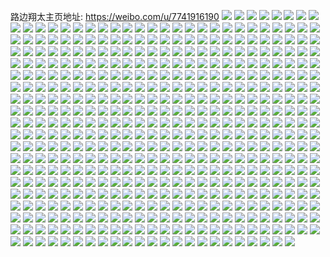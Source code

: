 路边翔太主页地址: https://weibo.com/u/7741916190 
![](https://wx4.sinaimg.cn/mw2000/008rWi3Yly1h9i73g37jrj30u01uo184.jpg) 
![](https://wx4.sinaimg.cn/mw2000/008rWi3Yly1h9h91h24yij31401e0138.jpg) 
![](https://wx4.sinaimg.cn/mw2000/008rWi3Yly1h9h91hb96gj31401e0k2p.jpg) 
![](https://wx4.sinaimg.cn/mw2000/008rWi3Yly1h9h91hm0zrj31401e0tf6.jpg) 
![](https://wx4.sinaimg.cn/mw2000/008rWi3Yly1h9h91hvzx2j31401e0tek.jpg) 
![](https://wx4.sinaimg.cn/mw2000/008rWi3Yly1h9h74kk96fj30u00p7n3f.jpg) 
![](https://wx4.sinaimg.cn/mw2000/008rWi3Yly1h9h74laz20j32dc2dc1ky.jpg) 
![](https://wx4.sinaimg.cn/mw2000/008rWi3Yly1h9fcq60f45j30ku0rsdi6.jpg) 
![](https://wx4.sinaimg.cn/mw2000/008rWi3Yly1h9f7q15zcvj32dc2dc4qq.jpg) 
![](https://wx4.sinaimg.cn/mw2000/008rWi3Yly1h9f63hmafvj32dc2dc1kz.jpg) 
![](https://wx4.sinaimg.cn/mw2000/008rWi3Yly1h9f3eqe2uoj30o70w9h1u.jpg) 
![](https://wx4.sinaimg.cn/mw2000/008rWi3Yly1h9f3eqqsnzj308o08o0ud.jpg) 
![](https://wx4.sinaimg.cn/mw2000/008rWi3Yly1h9f2fs1lepj31nr0xob29.jpg) 
![](https://wx4.sinaimg.cn/mw2000/008rWi3Yly1h9f2fohbikj31o00xq7wh.jpg) 
![](https://wx4.sinaimg.cn/mw2000/008rWi3Yly1h9f2fpxc6kj31o00xqhb8.jpg) 
![](https://wx4.sinaimg.cn/mw2000/008rWi3Yly1h9f2fsuxtfj31o00xqb29.jpg) 
![](https://wx4.sinaimg.cn/mw2000/008rWi3Yly1h9f2fpa1w6j31o00xqe81.jpg) 
![](https://wx4.sinaimg.cn/mw2000/008rWi3Yly1h9f2fqlse2j31o00xq1kx.jpg) 
![](https://wx4.sinaimg.cn/mw2000/008rWi3Yly1h9f11vsqtmj30qy0xqwuh.jpg) 
![](https://wx4.sinaimg.cn/mw2000/008rWi3Yly1h9eys9kn2ej30u00ldtdx.jpg) 
![](https://wx4.sinaimg.cn/mw2000/008rWi3Yly1h9ep8jar79j31401e2ak6.jpg) 
![](https://wx4.sinaimg.cn/mw2000/008rWi3Yly1h9eox0uq2dj30zk0zbjut.jpg) 
![](https://wx4.sinaimg.cn/mw2000/008rWi3Yly1h9e8qd6qeoj30o01hck2w.jpg) 
![](https://wx4.sinaimg.cn/mw2000/008rWi3Yly1h9e6cvz1v4j30u00u6q7y.jpg) 
![](https://wx4.sinaimg.cn/mw2000/008rWi3Yly1h9dsa44ej5j32dc2dcb2a.jpg) 
![](https://wx4.sinaimg.cn/mw2000/008rWi3Yly1h9dsaaw1rmj32dc2dc1ky.jpg) 
![](https://wx4.sinaimg.cn/mw2000/008rWi3Yly1h9dsa7n6yuj32dc2dc4qq.jpg) 
![](https://wx4.sinaimg.cn/mw2000/008rWi3Yly1h9dsa35hfvj30sc0scjso.jpg) 
![](https://wx4.sinaimg.cn/mw2000/008rWi3Yly1h9dsa5og4wj30sc0scdhz.jpg) 
![](https://wx4.sinaimg.cn/mw2000/008rWi3Yly1h9dsa6a3z9j32dc2dckjl.jpg) 
![](https://wx4.sinaimg.cn/mw2000/008rWi3Yly1h9dsa5baxqj32dc2dcb2b.jpg) 
![](https://wx4.sinaimg.cn/mw2000/008rWi3Yly1h9dsa8i2hej32dc2dcu0x.jpg) 
![](https://wx4.sinaimg.cn/mw2000/008rWi3Yly1h9dsa9yap6j32dc2dcx6r.jpg) 
![](https://wx4.sinaimg.cn/mw2000/008rWi3Yly1h9djl0azodj30u00zywhb.jpg) 
![](https://wx4.sinaimg.cn/mw2000/008rWi3Yly1h9cukxi7umj30l6119tbj.jpg) 
![](https://wx4.sinaimg.cn/mw2000/008rWi3Yly1h9blzq830oj30u00jf3zi.jpg) 
![](https://wx4.sinaimg.cn/mw2000/008rWi3Yly1h9a883nxyij30u01uo0xs.jpg) 
![](https://wx4.sinaimg.cn/mw2000/008rWi3Yly1h9a88417xuj30u01uotek.jpg) 
![](https://wx4.sinaimg.cn/mw2000/008rWi3Yly1h969jn089hj30sg0sggov.jpg) 
![](https://wx4.sinaimg.cn/mw2000/008rWi3Yly1h969jnfcbgj30o01hc4ax.jpg) 
![](https://wx4.sinaimg.cn/mw2000/008rWi3Yly1h969jnq7qfj30u01uo428.jpg) 
![](https://wx4.sinaimg.cn/mw2000/008rWi3Yly1h969jnzq4hj30u01uowmd.jpg) 
![](https://wx4.sinaimg.cn/mw2000/008rWi3Yly1h969hmlpzvj30sg0sggr5.jpg) 
![](https://wx4.sinaimg.cn/mw2000/008rWi3Yly1h969hmv0g0j30sc0scgp7.jpg) 
![](https://wx4.sinaimg.cn/mw2000/008rWi3Yly1h969hnz2tcj31w01w04qp.jpg) 
![](https://wx4.sinaimg.cn/mw2000/008rWi3Yly1h969hpg6fdj31w01w01kx.jpg) 
![](https://wx4.sinaimg.cn/mw2000/008rWi3Yly1h969hr80nyj30sc0scabw.jpg) 
![](https://wx4.sinaimg.cn/mw2000/008rWi3Yly1h969hqxqf9j32dc2dcu0x.jpg) 
![](https://wx4.sinaimg.cn/mw2000/008rWi3Yly1h969hptvuuj30nz0nz7a4.jpg) 
![](https://wx4.sinaimg.cn/mw2000/008rWi3Yly1h969hriv0cj30u00gjwfq.jpg) 
![](https://wx4.sinaimg.cn/mw2000/008rWi3Yly1h969hs7hhkj31w01w0kgf.jpg) 
![](https://wx4.sinaimg.cn/mw2000/008rWi3Yly1h91ewxqmidj335s35sx6r.jpg) 
![](https://wx4.sinaimg.cn/mw2000/008rWi3Yly1h8y0devqq6j30sg0sg0vl.jpg) 
![](https://wx4.sinaimg.cn/mw2000/008rWi3Yly1h8xtyp91n6j30k30sgwg7.jpg) 
![](https://wx4.sinaimg.cn/mw2000/008rWi3Yly1h8xtyppsn8j30u0161n0r.jpg) 
![](https://wx4.sinaimg.cn/mw2000/008rWi3Yly1h8wkt8y1d6j30sg0sgqa1.jpg) 
![](https://wx4.sinaimg.cn/mw2000/008rWi3Yly1h8wkt9xm8tj32dc2dc4qq.jpg) 
![](https://wx4.sinaimg.cn/mw2000/008rWi3Yly1h8wktaoo73j32dc2dcu0x.jpg) 
![](https://wx4.sinaimg.cn/mw2000/008rWi3Yly1h8wktay8p4j30sc0scac9.jpg) 
![](https://wx4.sinaimg.cn/mw2000/008rWi3Yly1h8wk6ctgsij30pq0jl41c.jpg) 
![](https://wx4.sinaimg.cn/mw2000/008rWi3Yly1h8s6w8jc9xj30u00eg75p.jpg) 
![](https://wx4.sinaimg.cn/mw2000/008rWi3Yly1h8s6lb7tkfj30u01uon7j.jpg) 
![](https://wx4.sinaimg.cn/mw2000/008rWi3Yly1h8rwrnmxvij32dc2dc1ky.jpg) 
![](https://wx4.sinaimg.cn/mw2000/008rWi3Yly1h8rwros2qbj32db2dbnpd.jpg) 
![](https://wx4.sinaimg.cn/mw2000/008rWi3Yly1h8rwrpr15qj32dc2dcu0x.jpg) 
![](https://wx4.sinaimg.cn/mw2000/008rWi3Yly1h8rwrq4v09j30o01hcdpq.jpg) 
![](https://wx4.sinaimg.cn/mw2000/008rWi3Yly1h8rsnt0y75j30u05yb4fe.jpg) 
![](https://wx4.sinaimg.cn/mw2000/008rWi3Yly1h8rrfddhdnj30u00j6go5.jpg) 
![](https://wx4.sinaimg.cn/mw2000/008rWi3Yly1h8qtxoddm6j32dc2dcu0x.jpg) 
![](https://wx4.sinaimg.cn/mw2000/008rWi3Yly1h8qtxmqiaaj30u01uotjo.jpg) 
![](https://wx4.sinaimg.cn/mw2000/008rWi3Yly1h8qtxm8w2kj32dc2dcqv6.jpg) 
![](https://wx4.sinaimg.cn/mw2000/008rWi3Yly1h8qtxl16e7j30zk0zkjts.jpg) 
![](https://wx4.sinaimg.cn/mw2000/008rWi3Yly1h8qtxkui7tj30vv0vvgrx.jpg) 
![](https://wx4.sinaimg.cn/mw2000/008rWi3Yly1h8qtxlac5yj30zk0zkjtz.jpg) 
![](https://wx4.sinaimg.cn/mw2000/008rWi3Yly1h8qtxn9up4j30o01hc7ii.jpg) 
![](https://wx4.sinaimg.cn/mw2000/008rWi3Yly1h8qtxklvn9j30u01uotfq.jpg) 
![](https://wx4.sinaimg.cn/mw2000/008rWi3Yly1h8qtxpogcej32dc2dce82.jpg) 
![](https://wx4.sinaimg.cn/mw2000/008rWi3Yly1h8q5c7j96ij32dc2dcqv5.jpg) 
![](https://wx4.sinaimg.cn/mw2000/008rWi3Yly1h8pnh40ua1j30u00u0abh.jpg) 
![](https://wx4.sinaimg.cn/mw2000/008rWi3Yly1h8pnh4g58lj30u00u0gmy.jpg) 
![](https://wx4.sinaimg.cn/mw2000/008rWi3Yly1h8pnh4mclcj30u00u041r.jpg) 
![](https://wx4.sinaimg.cn/mw2000/008rWi3Yly1h8pnh489sfj30u00u00vq.jpg) 
![](https://wx4.sinaimg.cn/mw2000/008rWi3Yly1h8pg2udl9qj30u01uo79y.jpg) 
![](https://wx4.sinaimg.cn/mw2000/008rWi3Yly1h8pdrxbqvvj30pf0lfgmw.jpg) 
![](https://wx4.sinaimg.cn/mw2000/008rWi3Yly1h8or5jeg9ej30u01uo11x.jpg) 
![](https://wx4.sinaimg.cn/mw2000/008rWi3Yly1h8or5jsxbvj30u01uo76i.jpg) 
![](https://wx4.sinaimg.cn/mw2000/008rWi3Yly1h8or5k2eipj30u01uowle.jpg) 
![](https://wx4.sinaimg.cn/mw2000/008rWi3Yly1h8oecqqqj2j30u00s6n0z.jpg) 
![](https://wx4.sinaimg.cn/mw2000/008rWi3Yly1h8nog40ymrj30u00jrjvw.jpg) 
![](https://wx4.sinaimg.cn/mw2000/008rWi3Yly1h8nigrx60vj30u01uo46q.jpg) 
![](https://wx4.sinaimg.cn/mw2000/008rWi3Yly1h8niervhvtj30u01uotgq.jpg) 
![](https://wx4.sinaimg.cn/mw2000/008rWi3Yly1h8ncbzdzumj32dc2dcu0x.jpg) 
![](https://wx4.sinaimg.cn/mw2000/008rWi3Yly1h8ncc0106aj32dc2dchdt.jpg) 
![](https://wx4.sinaimg.cn/mw2000/008rWi3Yly1h8ncc0obzhj32dc2dckjl.jpg) 
![](https://wx4.sinaimg.cn/mw2000/008rWi3Yly1h8ncc1296mj30zk1be4f0.jpg) 
![](https://wx4.sinaimg.cn/mw2000/008rWi3Yly1h8ncc1fdl8j30o01hc140.jpg) 
![](https://wx4.sinaimg.cn/mw2000/008rWi3Yly1h8ncc2dqzbj32dc2dcu0x.jpg) 
![](https://wx4.sinaimg.cn/mw2000/008rWi3Yly1h8mv2ngtxbj30m80xc100.jpg) 
![](https://wx4.sinaimg.cn/mw2000/008rWi3Yly1h8hxuojt3fj30sc0scgnl.jpg) 
![](https://wx4.sinaimg.cn/mw2000/008rWi3Yly1h8hxuouzwcj30sc0scdit.jpg) 
![](https://wx4.sinaimg.cn/mw2000/008rWi3Yly1h8hxup7andj30sc0scwgu.jpg) 
![](https://wx4.sinaimg.cn/mw2000/008rWi3Yly1h8hxupje02j30o01hc79k.jpg) 
![](https://wx4.sinaimg.cn/mw2000/008rWi3Yly1h8hxupw3ebj30u01uo77q.jpg) 
![](https://wx4.sinaimg.cn/mw2000/008rWi3Yly1h8hxuq803xj30u00u0tdh.jpg) 
![](https://wx4.sinaimg.cn/mw2000/008rWi3Yly1h8hxuqjs4gj30u00u0ad3.jpg) 
![](https://wx4.sinaimg.cn/mw2000/008rWi3Yly1h8hxur2c2xj30u01uoti5.jpg) 
![](https://wx4.sinaimg.cn/mw2000/008rWi3Yly1h8hxure84hj30u01uojv7.jpg) 
![](https://wx4.sinaimg.cn/mw2000/008rWi3Yly1h8gnudb6ksj335s35sdqu.jpg) 
![](https://wx4.sinaimg.cn/mw2000/008rWi3Yly1h8ed3ckingj30u01uo46s.jpg) 
![](https://wx4.sinaimg.cn/mw2000/008rWi3Yly1h8ed3d0shsj30u01uo7bb.jpg) 
![](https://wx4.sinaimg.cn/mw2000/008rWi3Yly1h8ed3dj6ngj30u01uo49v.jpg) 
![](https://wx4.sinaimg.cn/mw2000/008rWi3Yly1h8ed3dzjbmj30u01uoal9.jpg) 
![](https://wx4.sinaimg.cn/mw2000/008rWi3Yly1h8d8xjsgwnj30u01uodvt.jpg) 
![](https://wx4.sinaimg.cn/mw2000/008rWi3Yly1h8d3uyf03cj30sg1pl0y9.jpg) 
![](https://wx4.sinaimg.cn/mw2000/008rWi3Yly1h8av9r6vj6j30sc0sc0um.jpg) 
![](https://wx4.sinaimg.cn/mw2000/008rWi3Yly1h8av9rhmlbj30sc0scq42.jpg) 
![](https://wx4.sinaimg.cn/mw2000/008rWi3Yly1h8av9rvrufj30sc0scmy9.jpg) 
![](https://wx4.sinaimg.cn/mw2000/008rWi3Yly1h8av9sf9ylj32dc2dcnpd.jpg) 
![](https://wx4.sinaimg.cn/mw2000/008rWi3Yly1h8av9suuwxj30sc0scta2.jpg) 
![](https://wx4.sinaimg.cn/mw2000/008rWi3Yly1h8av9te1k4j30o01hc4ax.jpg) 
![](https://wx4.sinaimg.cn/mw2000/008rWi3Yly1h8av9udnl9j32dc2dckjl.jpg) 
![](https://wx4.sinaimg.cn/mw2000/008rWi3Yly1h8av9unxufj30sc0sc769.jpg) 
![](https://wx4.sinaimg.cn/mw2000/008rWi3Yly1h8av9vmoj5j32dc2dc4qq.jpg) 
![](https://wx4.sinaimg.cn/mw2000/008rWi3Yly1h88gjz2tx7j32dc2dcnpd.jpg) 
![](https://wx4.sinaimg.cn/mw2000/008rWi3Yly1h88gk1vc7rj32dc2dc1ky.jpg) 
![](https://wx4.sinaimg.cn/mw2000/008rWi3Yly1h88gk3fnu8j32dc2dc1ky.jpg) 
![](https://wx4.sinaimg.cn/mw2000/008rWi3Yly1h88gk52k1gj32dc2dc4qq.jpg) 
![](https://wx4.sinaimg.cn/mw2000/008rWi3Yly1h8559c0a71j30j60j6wg0.jpg) 
![](https://wx4.sinaimg.cn/mw2000/008rWi3Yly1h84w0pjyaej30c80c8dgb.jpg) 
![](https://wx4.sinaimg.cn/mw2000/008rWi3Yly1h84w0ptpdpj30mr0sg0vf.jpg) 
![](https://wx4.sinaimg.cn/mw2000/008rWi3Yly1h84w0q4hzpj30cw0hsaas.jpg) 
![](https://wx4.sinaimg.cn/mw2000/008rWi3Yly1h84w0qap7hj30u00u0go4.jpg) 
![](https://wx4.sinaimg.cn/mw2000/008rWi3Yly1h8283dja1rj30u01uodky.jpg) 
![](https://wx4.sinaimg.cn/mw2000/008rWi3Yly1h8283duwurj30u01uogoz.jpg) 
![](https://wx4.sinaimg.cn/mw2000/008rWi3Yly1h8283ej5trj30u01uotee.jpg) 
![](https://wx4.sinaimg.cn/mw2000/008rWi3Yly1h81netb0qwj3280280e81.jpg) 
![](https://wx4.sinaimg.cn/mw2000/008rWi3Yly1h81netv8plj30e40e4abf.jpg) 
![](https://wx4.sinaimg.cn/mw2000/008rWi3Yly1h81neui1haj31hc0o0wtx.jpg) 
![](https://wx4.sinaimg.cn/mw2000/008rWi3Yly1h81neuzr77j32dc2dcb17.jpg) 
![](https://wx4.sinaimg.cn/mw2000/008rWi3Yly1h81new034qj32dc2dce81.jpg) 
![](https://wx4.sinaimg.cn/mw2000/008rWi3Yly1h81nfchquej32dc2dc1ky.jpg) 
![](https://wx4.sinaimg.cn/mw2000/008rWi3Yly1h81nexi6ltj304l04l74b.jpg) 
![](https://wx4.sinaimg.cn/mw2000/008rWi3Yly1h81nfawfetj30o01hc48i.jpg) 
![](https://wx4.sinaimg.cn/mw2000/008rWi3Yly1h81nex7th0j32dc2dchdt.jpg) 
![](https://wx4.sinaimg.cn/mw2000/008rWi3Yly1h80j2ugxb9j323u35shdv.jpg) 
![](https://wx4.sinaimg.cn/mw2000/008rWi3Yly1h80j2qk99zj323u35skf8.jpg) 
![](https://wx4.sinaimg.cn/mw2000/008rWi3Yly1h80j37l6n7j323u35se81.jpg) 
![](https://wx4.sinaimg.cn/mw2000/008rWi3Yly1h80j2xf9lij323u35s7wi.jpg) 
![](https://wx4.sinaimg.cn/mw2000/008rWi3Yly1h80j31cnr2j323u35s7wj.jpg) 
![](https://wx4.sinaimg.cn/mw2000/008rWi3Yly1h80j35qg6pj323u35skjn.jpg) 
![](https://wx4.sinaimg.cn/mw2000/008rWi3Yly1h80ih81l1ij31401hcth7.jpg) 
![](https://wx4.sinaimg.cn/mw2000/008rWi3Yly1h80ih9up59j32dc2dcb2a.jpg) 
![](https://wx4.sinaimg.cn/mw2000/008rWi3Yly1h80ihaosz2j32dc2dc7v2.jpg) 
![](https://wx4.sinaimg.cn/mw2000/008rWi3Yly1h80ihbw59sj32dc2dchdt.jpg) 
![](https://wx4.sinaimg.cn/mw2000/008rWi3Yly1h80ihd1glaj32dc2dcu0x.jpg) 
![](https://wx4.sinaimg.cn/mw2000/008rWi3Yly1h80ihdec3tj30qg0za0xa.jpg) 
![](https://wx4.sinaimg.cn/mw2000/008rWi3Yly1h80iheid7fj32dc2dcu0x.jpg) 
![](https://wx4.sinaimg.cn/mw2000/008rWi3Yly1h80ihfrrxij32dc2dchdt.jpg) 
![](https://wx4.sinaimg.cn/mw2000/008rWi3Yly1h80ihj59dxj32dc2dcb2a.jpg) 
![](https://wx4.sinaimg.cn/mw2000/008rWi3Yly1h80iezzqd9j30u00kh0uy.jpg) 
![](https://wx4.sinaimg.cn/mw2000/008rWi3Yly1h7ur47ljwtj30u00st421.jpg) 
![](https://wx4.sinaimg.cn/mw2000/008rWi3Yly1h7uoduxff1j32dc2dckjl.jpg) 
![](https://wx4.sinaimg.cn/mw2000/008rWi3Yly1h7uodvqh69j31hc0u0171.jpg) 
![](https://wx4.sinaimg.cn/mw2000/008rWi3Yly1h7uodx2z6xj32dc2dcnpd.jpg) 
![](https://wx4.sinaimg.cn/mw2000/008rWi3Yly1h7uodyz0vdj32dc2dcb2a.jpg) 
![](https://wx4.sinaimg.cn/mw2000/008rWi3Yly1h7uoe4o857j32dc2dcqv5.jpg) 
![](https://wx4.sinaimg.cn/mw2000/008rWi3Yly1h7uoe505hbj31400u0goa.jpg) 
![](https://wx4.sinaimg.cn/mw2000/008rWi3Yly1h7uoe0sqf0j32dc2dcu0x.jpg) 
![](https://wx4.sinaimg.cn/mw2000/008rWi3Yly1h7uoe1un2lj32dc2dce81.jpg) 
![](https://wx4.sinaimg.cn/mw2000/008rWi3Yly1h7uoe37hnzj32dc2dc4qq.jpg) 
![](https://wx4.sinaimg.cn/mw2000/008rWi3Yly1h7tfc28422j30o01hcgx0.jpg) 
![](https://wx4.sinaimg.cn/mw2000/008rWi3Yly1h7tfc3dkxsj32dc2dc7wi.jpg) 
![](https://wx4.sinaimg.cn/mw2000/008rWi3Yly1h7tfc4mqdlj32dc2dcu0x.jpg) 
![](https://wx4.sinaimg.cn/mw2000/008rWi3Yly1h7tfc6lvbdj32dc2dc4qq.jpg) 
![](https://wx4.sinaimg.cn/mw2000/008rWi3Yly1h7tfc83kb5j32dc2dcx6p.jpg) 
![](https://wx4.sinaimg.cn/mw2000/008rWi3Yly1h7tfckkjucj32dc2dcqv5.jpg) 
![](https://wx4.sinaimg.cn/mw2000/008rWi3Yly1h7satje093j30u01uoq9f.jpg) 
![](https://wx4.sinaimg.cn/mw2000/008rWi3Yly1h7satjndosj30u01uoai6.jpg) 
![](https://wx4.sinaimg.cn/mw2000/008rWi3Yly1h7pz2z88adj30u00k2ach.jpg) 
![](https://wx4.sinaimg.cn/mw2000/008rWi3Yly1h7pz2zmfw9j30u017o7k8.jpg) 
![](https://wx4.sinaimg.cn/mw2000/008rWi3Yly1h7pz2zx6dnj30u00kogn9.jpg) 
![](https://wx4.sinaimg.cn/mw2000/008rWi3Yly1h7oxmozybyj32dc2dc4qq.jpg) 
![](https://wx4.sinaimg.cn/mw2000/008rWi3Yly1h7oxmpvx0bj32dc2dc1ky.jpg) 
![](https://wx4.sinaimg.cn/mw2000/008rWi3Yly1h7oxmqnf3jj32dc2dcnpd.jpg) 
![](https://wx4.sinaimg.cn/mw2000/008rWi3Yly1h7oxmqypdqj30o01hcqee.jpg) 
![](https://wx4.sinaimg.cn/mw2000/008rWi3Yly1h7ojjzd19zj31jk1jkdrn.jpg) 
![](https://wx4.sinaimg.cn/mw2000/008rWi3Yly1h7nroppmhsj30rw0rwq5c.jpg) 
![](https://wx4.sinaimg.cn/mw2000/008rWi3Yly1h7nroqu0aaj32dc2dcu0x.jpg) 
![](https://wx4.sinaimg.cn/mw2000/008rWi3Yly1h7nrovvk0rj31w01w0e81.jpg) 
![](https://wx4.sinaimg.cn/mw2000/008rWi3Yly1h7nrow8mzuj30zk1bftk0.jpg) 
![](https://wx4.sinaimg.cn/mw2000/008rWi3Yly1h7nrowkq94j30t50smaig.jpg) 
![](https://wx4.sinaimg.cn/mw2000/008rWi3Yly1h7nrouhw2mj335s35su0y.jpg) 
![](https://wx4.sinaimg.cn/mw2000/008rWi3Yly1h7nroxbbcdj31w01w0hdt.jpg) 
![](https://wx4.sinaimg.cn/mw2000/008rWi3Yly1h7nroz7eo6j32dc2dcb2a.jpg) 
![](https://wx4.sinaimg.cn/mw2000/008rWi3Yly1h7nrp11vj8j32dc2dcx6p.jpg) 
![](https://wx4.sinaimg.cn/mw2000/008rWi3Yly1h7kbysqljgj3262262hdt.jpg) 
![](https://wx4.sinaimg.cn/mw2000/008rWi3Yly1h7kbyumb3oj32db2dce81.jpg) 
![](https://wx4.sinaimg.cn/mw2000/008rWi3Yly1h7kbyv2zxsj30jh0jhwge.jpg) 
![](https://wx4.sinaimg.cn/mw2000/008rWi3Yly1h7kbyvamqtj30tz0tzdkf.jpg) 
![](https://wx4.sinaimg.cn/mw2000/008rWi3Yly1h7kbyvgx4wj30sg0gutbl.jpg) 
![](https://wx4.sinaimg.cn/mw2000/008rWi3Yly1h7kbyvq7h5j30u90u0whn.jpg) 
![](https://wx4.sinaimg.cn/mw2000/008rWi3Yly1h7fky11tszj30u01uoaht.jpg) 
![](https://wx4.sinaimg.cn/mw2000/008rWi3Yly1h7fky1h1rhj30qg0qggnd.jpg) 
![](https://wx4.sinaimg.cn/mw2000/008rWi3Yly1h7fky2cldhj30u00u00wk.jpg) 
![](https://wx4.sinaimg.cn/mw2000/008rWi3Yly1h7fky2ml0rj30nx0nxdga.jpg) 
![](https://wx4.sinaimg.cn/mw2000/008rWi3Yly1h7fky2zpplj30rw0rwq3y.jpg) 
![](https://wx4.sinaimg.cn/mw2000/008rWi3Yly1h7fky3glt3j30u00u0gqd.jpg) 
![](https://wx4.sinaimg.cn/mw2000/008rWi3Yly1h7fky405f6j30u00u0jy6.jpg) 
![](https://wx4.sinaimg.cn/mw2000/008rWi3Yly1h7fky4xdk4j30u00u07cc.jpg) 
![](https://wx4.sinaimg.cn/mw2000/008rWi3Yly1h7fky5ig5kj30o01hcwn5.jpg) 
![](https://wx4.sinaimg.cn/mw2000/008rWi3Yly1h7ejazf04oj30o00o07aa.jpg) 
![](https://wx4.sinaimg.cn/mw2000/008rWi3Yly1h7ejb19t9hj32dc2dc7na.jpg) 
![](https://wx4.sinaimg.cn/mw2000/008rWi3Yly1h7ejb2g0lij32dc2dcb29.jpg) 
![](https://wx4.sinaimg.cn/mw2000/008rWi3Yly1h7ejb48uoej32dc2dc1kz.jpg) 
![](https://wx4.sinaimg.cn/mw2000/008rWi3Yly1h7ejb5a8rlj32dc2dcnpd.jpg) 
![](https://wx4.sinaimg.cn/mw2000/008rWi3Yly1h7ejb70wi5j32dc2dck2m.jpg) 
![](https://wx4.sinaimg.cn/mw2000/008rWi3Yly1h7ejb85qghj32dc2dcdme.jpg) 
![](https://wx4.sinaimg.cn/mw2000/008rWi3Yly1h7ejban9spj32dc2dc4qr.jpg) 
![](https://wx4.sinaimg.cn/mw2000/008rWi3Yly1h7ejbbpotjj32dc2dcnpd.jpg) 
![](https://wx4.sinaimg.cn/mw2000/008rWi3Yly1h7ej9cwbwcj30u01uojxx.jpg) 
![](https://wx4.sinaimg.cn/mw2000/008rWi3Yly1h7ej9d7zi6j30u030s420.jpg) 
![](https://wx4.sinaimg.cn/mw2000/008rWi3Yly1h77c4xdoghj32bc26pnpe.jpg) 
![](https://wx4.sinaimg.cn/mw2000/008rWi3Yly1h77c4y6zrej31be0zk4b2.jpg) 
![](https://wx4.sinaimg.cn/mw2000/008rWi3Yly1h77c4zlbfhj32dc2dc45e.jpg) 
![](https://wx4.sinaimg.cn/mw2000/008rWi3Yly1h77c50ulfpj32dc2dcqv5.jpg) 
![](https://wx4.sinaimg.cn/mw2000/008rWi3Yly1h77c523yezj32dc2dcadg.jpg) 
![](https://wx4.sinaimg.cn/mw2000/008rWi3Yly1h77c53xatlj32dc2dcqhq.jpg) 
![](https://wx4.sinaimg.cn/mw2000/008rWi3Yly1h76afsmuekj32dc2dcgut.jpg) 
![](https://wx4.sinaimg.cn/mw2000/008rWi3Yly1h75na18420j30ty2fxdng.jpg) 
![](https://wx4.sinaimg.cn/mw2000/008rWi3Yly1h75c0mns9mj32dc2dc1ky.jpg) 
![](https://wx4.sinaimg.cn/mw2000/008rWi3Yly1h75c0ntkhij32dc2dcnpd.jpg) 
![](https://wx4.sinaimg.cn/mw2000/008rWi3Yly1h75c0pdxblj32dc2dc158.jpg) 
![](https://wx4.sinaimg.cn/mw2000/008rWi3Yly1h75c0pyyoaj30u01uon9e.jpg) 
![](https://wx4.sinaimg.cn/mw2000/008rWi3Yly1h74kp6hdumj32dc2dcnpd.jpg) 
![](https://wx4.sinaimg.cn/mw2000/008rWi3Yly1h74kp756t2j32dc2dcdqw.jpg) 
![](https://wx4.sinaimg.cn/mw2000/008rWi3Yly1h74kp7dsrgj308c07xjrc.jpg) 
![](https://wx4.sinaimg.cn/mw2000/008rWi3Yly1h742mx39b4j32dc2dcx6p.jpg) 
![](https://wx4.sinaimg.cn/mw2000/008rWi3Yly1h742myfn8rj32dc2dckjl.jpg) 
![](https://wx4.sinaimg.cn/mw2000/008rWi3Yly1h742mzub45j32dc2dcx6p.jpg) 
![](https://wx4.sinaimg.cn/mw2000/008rWi3Yly1h742n1asllj32dc2dc0zq.jpg) 
![](https://wx4.sinaimg.cn/mw2000/008rWi3Yly1h74hp0nalxj32dc2dc4qp.jpg) 
![](https://wx4.sinaimg.cn/mw2000/008rWi3Yly1h74hp2bpegj32dc2dcn70.jpg) 
![](https://wx4.sinaimg.cn/mw2000/008rWi3Yly1h72w54lao3j30u00pqgmd.jpg) 
![](https://wx4.sinaimg.cn/mw2000/008rWi3Yly1h72cixvxazj30u00uut9a.jpg) 
![](https://wx4.sinaimg.cn/mw2000/008rWi3Yly1h70maz6uy3j30sg115tcd.jpg) 
![](https://wx4.sinaimg.cn/mw2000/008rWi3Yly1h6zeyjcjhaj30u00r2aat.jpg) 
![](https://wx4.sinaimg.cn/mw2000/008rWi3Yly1h6xofszr6yj32dc2dcu0x.jpg) 
![](https://wx4.sinaimg.cn/mw2000/008rWi3Yly1h6xofv37lqj32dc2dcx6q.jpg) 
![](https://wx4.sinaimg.cn/mw2000/008rWi3Yly1h6xofxxhfij30u01uogmm.jpg) 
![](https://wx4.sinaimg.cn/mw2000/008rWi3Yly1h6xofx5ixjj32dc2dcqc8.jpg) 
![](https://wx4.sinaimg.cn/mw2000/008rWi3Yly1h6xofxkoc3j30u01uon5h.jpg) 
![](https://wx4.sinaimg.cn/mw2000/008rWi3Yly1h6xofysbaoj32dc2dcn2d.jpg) 
![](https://wx4.sinaimg.cn/mw2000/008rWi3Yly1h6xofzvlnrj32dc2dcqdk.jpg) 
![](https://wx4.sinaimg.cn/mw2000/008rWi3Yly1h6xog11otqj32dc2dcnpd.jpg) 
![](https://wx4.sinaimg.cn/mw2000/008rWi3Yly1h6xog1cj2fj30rn0rnt9s.jpg) 
![](https://wx4.sinaimg.cn/mw2000/008rWi3Yly1h6uwzju7nkj32dc2dcqv5.jpg) 
![](https://wx4.sinaimg.cn/mw2000/008rWi3Yly1h6uwzk53ijj30rw0rwjt2.jpg) 
![](https://wx4.sinaimg.cn/mw2000/008rWi3Yly1h6uwzltgaij32dc2dckjl.jpg) 
![](https://wx4.sinaimg.cn/mw2000/008rWi3Yly1h6uwzp1gbkj32dc2dcqv5.jpg) 
![](https://wx4.sinaimg.cn/mw2000/008rWi3Yly1h6uwzmdqdwj30u01uo0tc.jpg) 
![](https://wx4.sinaimg.cn/mw2000/008rWi3Yly1h6uwzn52bhj30u01uowf8.jpg) 
![](https://wx4.sinaimg.cn/mw2000/008rWi3Yly1h6uwzqfaddj32dc2dckjl.jpg) 
![](https://wx4.sinaimg.cn/mw2000/008rWi3Yly1h6uwzrcdvwj30u01uoqgy.jpg) 
![](https://wx4.sinaimg.cn/mw2000/008rWi3Yly1h6uwzrqv29j30u01uo7a1.jpg) 
![](https://wx4.sinaimg.cn/mw2000/008rWi3Yly1h6sbezlhc4j32dc2dcaps.jpg) 
![](https://wx4.sinaimg.cn/mw2000/008rWi3Yly1h6qzyvo8w4j32dc2dce81.jpg) 
![](https://wx4.sinaimg.cn/mw2000/008rWi3Yly1h6qzyw9uoyj32dc2dc0za.jpg) 
![](https://wx4.sinaimg.cn/mw2000/008rWi3Yly1h6qzyx6kgoj32dc2dcabq.jpg) 
![](https://wx4.sinaimg.cn/mw2000/008rWi3Yly1h6qzyxqy4tj31w01w0e09.jpg) 
![](https://wx4.sinaimg.cn/mw2000/008rWi3Yly1h6qzyyvd1aj32dc2dcnpd.jpg) 
![](https://wx4.sinaimg.cn/mw2000/008rWi3Yly1h6qzz0bjo7j32dc2dcu0x.jpg) 
![](https://wx4.sinaimg.cn/mw2000/008rWi3Yly1h6qzz1hzl1j32dc2dckjl.jpg) 
![](https://wx4.sinaimg.cn/mw2000/008rWi3Yly1h6qzz30fifj32dc2dc7wi.jpg) 
![](https://wx4.sinaimg.cn/mw2000/008rWi3Yly1h6qzz4a32jj31w01w07af.jpg) 
![](https://wx4.sinaimg.cn/mw2000/008rWi3Yly1h6ofy2u4pmj30u00oy0we.jpg) 
![](https://wx4.sinaimg.cn/mw2000/008rWi3Yly1h6jcyxl9wbj32dc2dc7wi.jpg) 
![](https://wx4.sinaimg.cn/mw2000/008rWi3Yly1h6jcyypcxij32dc2dcad5.jpg) 
![](https://wx4.sinaimg.cn/mw2000/008rWi3Yly1h6jcz1ybqqj32dc2dce81.jpg) 
![](https://wx4.sinaimg.cn/mw2000/008rWi3Yly1h6jcyzsahdj32dc2dc0x7.jpg) 
![](https://wx4.sinaimg.cn/mw2000/008rWi3Yly1h6jcz0umjoj32dc2dcady.jpg) 
![](https://wx4.sinaimg.cn/mw2000/008rWi3Yly1h6jcz2vk1kj32dc2dckjl.jpg) 
![](https://wx4.sinaimg.cn/mw2000/008rWi3Yly1h6gx4r8rl2j30u01uo77a.jpg) 
![](https://wx4.sinaimg.cn/mw2000/008rWi3Yly1h6gx45sz1aj32df35x7fb.jpg) 
![](https://wx4.sinaimg.cn/mw2000/008rWi3Yly1h6gx4flfzij32dc35sb2a.jpg) 
![](https://wx4.sinaimg.cn/mw2000/008rWi3Yly1h6gx4hrlmtj333r2btjtz.jpg) 
![](https://wx4.sinaimg.cn/mw2000/008rWi3Yly1h6gx4jswxsj32t823x77g.jpg) 
![](https://wx4.sinaimg.cn/mw2000/008rWi3Yly1h6gx4me41fj331z2ah43b.jpg) 
![](https://wx4.sinaimg.cn/mw2000/008rWi3Yly1h6gx4ns1y5j32dc2dc10f.jpg) 
![](https://wx4.sinaimg.cn/mw2000/008rWi3Yly1h6gx4p2u8lj32dc2dc7wi.jpg) 
![](https://wx4.sinaimg.cn/mw2000/008rWi3Yly1h6gx4qfg3dj32dc2dcn7h.jpg) 
![](https://wx4.sinaimg.cn/mw2000/008rWi3Yly1h6dxocnaczj31be0zk4ay.jpg) 
![](https://wx4.sinaimg.cn/mw2000/008rWi3Yly1h6dxodyehmj32dc2dcagc.jpg) 
![](https://wx4.sinaimg.cn/mw2000/008rWi3Yly1h6dxoebp74j30u01uo75x.jpg) 
![](https://wx4.sinaimg.cn/mw2000/008rWi3Yly1h69m79j1k5j312m0zktjh.jpg) 
![](https://wx4.sinaimg.cn/mw2000/008rWi3Yly1h69m7bkcj1j32dc2dcnpd.jpg) 
![](https://wx4.sinaimg.cn/mw2000/008rWi3Yly1h69m7cyjldj32dc2dckjm.jpg) 
![](https://wx4.sinaimg.cn/mw2000/008rWi3Yly1h69m7e2t2fj32dc2dcnpd.jpg) 
![](https://wx4.sinaimg.cn/mw2000/008rWi3Yly1h69m7fbi4ej32dc2dckjl.jpg) 
![](https://wx4.sinaimg.cn/mw2000/008rWi3Yly1h69m7gr4luj32dc2dcu0x.jpg) 
![](https://wx4.sinaimg.cn/mw2000/008rWi3Yly1h69m7i0tsuj32dc2dcu0x.jpg) 
![](https://wx4.sinaimg.cn/mw2000/008rWi3Yly1h69m7j3qk7j32dc2dc7wh.jpg) 
![](https://wx4.sinaimg.cn/mw2000/008rWi3Yly1h69m7kq7tij32dc2dck2i.jpg) 
![](https://wx4.sinaimg.cn/mw2000/008rWi3Yly1h69m6hbjfpj32dc2dcn5h.jpg) 
![](https://wx4.sinaimg.cn/mw2000/008rWi3Yly1h69m6hpas6j30u01uoabt.jpg) 
![](https://wx4.sinaimg.cn/mw2000/008rWi3Yly1h69m6i64q3j30u01uoap0.jpg) 
![](https://wx4.sinaimg.cn/mw2000/008rWi3Yly1h69m6jg3bgj32dc2dcb29.jpg) 
![](https://wx4.sinaimg.cn/mw2000/008rWi3Yly1h69m6lz6k4j32dc2dc1l0.jpg) 
![](https://wx4.sinaimg.cn/mw2000/008rWi3Yly1h69m6mh14xj30u01uown8.jpg) 
![](https://wx4.sinaimg.cn/mw2000/008rWi3Yly1h69m6n5ituj30u01uomzd.jpg) 
![](https://wx4.sinaimg.cn/mw2000/008rWi3Yly1h69m6ocvefj32dc2dcaf7.jpg) 
![](https://wx4.sinaimg.cn/mw2000/008rWi3Yly1h69m6ppo6hj32dc2dcnpd.jpg) 
![](https://wx4.sinaimg.cn/mw2000/008rWi3Yly1h641kd1m46j30u0065755.jpg) 
![](https://wx4.sinaimg.cn/mw2000/008rWi3Yly1h641kdbxvdj30u00mmjvr.jpg) 
![](https://wx4.sinaimg.cn/mw2000/008rWi3Yly1h641kdkq63j30u01uo0v3.jpg) 
![](https://wx4.sinaimg.cn/mw2000/008rWi3Yly1h63k1uv69vj32dc2dcgo7.jpg) 
![](https://wx4.sinaimg.cn/mw2000/008rWi3Yly1h63k1w3xgwj32dc2dc1ky.jpg) 
![](https://wx4.sinaimg.cn/mw2000/008rWi3Yly1h63k1x3oglj32dc2dchdt.jpg) 
![](https://wx4.sinaimg.cn/mw2000/008rWi3Yly1h63k1yc3j3j32dc2dctdt.jpg) 
![](https://wx4.sinaimg.cn/mw2000/008rWi3Yly1h63k1yy2zaj30u01uoqco.jpg) 
![](https://wx4.sinaimg.cn/mw2000/008rWi3Yly1h63k205eayj32dc2dcqv5.jpg) 
![](https://wx4.sinaimg.cn/mw2000/008rWi3Yly1h62rzfd0ezj32dc2dcag4.jpg) 
![](https://wx4.sinaimg.cn/mw2000/008rWi3Yly1h62rzg0lb6j31400u0jvo.jpg) 
![](https://wx4.sinaimg.cn/mw2000/008rWi3Yly1h62rzh0fiaj32dc2dchdt.jpg) 
![](https://wx4.sinaimg.cn/mw2000/008rWi3Yly1h62rziwyh3j32dc2dc4hs.jpg) 
![](https://wx4.sinaimg.cn/mw2000/008rWi3Yly1h62rzk58moj32dc2dcu0x.jpg) 
![](https://wx4.sinaimg.cn/mw2000/008rWi3Yly1h62rzm3wfbj32dc2dc0z1.jpg) 
![](https://wx4.sinaimg.cn/mw2000/008rWi3Yly1h62rzmz8faj31w01w00xm.jpg) 
![](https://wx4.sinaimg.cn/mw2000/008rWi3Yly1h62rznrrgjj32dc2dctal.jpg) 
![](https://wx4.sinaimg.cn/mw2000/008rWi3Yly1h62rzozbkpj32dc2dcdps.jpg) 
![](https://wx4.sinaimg.cn/mw2000/008rWi3Yly1h60hctq2wpj30u00u0gqw.jpg) 
![](https://wx4.sinaimg.cn/mw2000/008rWi3Yly1h60hcwbm2xj30u00u0dlg.jpg) 
![](https://wx4.sinaimg.cn/mw2000/008rWi3Yly1h60hcya0v0j30u00u0gmj.jpg) 
![](https://wx4.sinaimg.cn/mw2000/008rWi3Yly1h60hd04667j30u00u0wi2.jpg) 
![](https://wx4.sinaimg.cn/mw2000/008rWi3Yly1h5zc01bd98j30u01uomyy.jpg) 
![](https://wx4.sinaimg.cn/mw2000/008rWi3Yly1h5zc01j8vdj30u01uotap.jpg) 
![](https://wx4.sinaimg.cn/mw2000/008rWi3Yly1h5xrdwhjpzj30u01uoq6f.jpg) 
![](https://wx4.sinaimg.cn/mw2000/008rWi3Yly1h5x54qui53j32dc2dcahm.jpg) 
![](https://wx4.sinaimg.cn/mw2000/008rWi3Yly1h5x54rklj4j32dc2dc0z7.jpg) 
![](https://wx4.sinaimg.cn/mw2000/008rWi3Yly1h5x54sbyd3j32dc2dckjl.jpg) 
![](https://wx4.sinaimg.cn/mw2000/008rWi3Yly1h5x54t0s7kj32dc2dc43w.jpg) 
![](https://wx4.sinaimg.cn/mw2000/008rWi3Yly1h5x54twk83j32dc2dcaj1.jpg) 
![](https://wx4.sinaimg.cn/mw2000/008rWi3Yly1h5x54v964wj32dc2dce6o.jpg) 
![](https://wx4.sinaimg.cn/mw2000/008rWi3Yly1h5vfdfes7tj32dc2dchdt.jpg) 
![](https://wx4.sinaimg.cn/mw2000/008rWi3Yly1h5snbgumfxj30u00u07ad.jpg) 
![](https://wx4.sinaimg.cn/mw2000/008rWi3Yly1h5snbxvmggj30u00u0jvq.jpg) 
![](https://wx4.sinaimg.cn/mw2000/008rWi3Yly1h5snby5lvpj30u00u0acx.jpg) 
![](https://wx4.sinaimg.cn/mw2000/008rWi3Yly1h5snbyeftzj30u00u00w3.jpg) 
![](https://wx4.sinaimg.cn/mw2000/008rWi3Yly1h5j88ys6uij32dc2dc1ky.jpg) 
![](https://wx4.sinaimg.cn/mw2000/008rWi3Yly1h5j890jpysj32dc2dc7wi.jpg) 
![](https://wx4.sinaimg.cn/mw2000/008rWi3Yly1h5j891e7qgj32dc2dcu0x.jpg) 
![](https://wx4.sinaimg.cn/mw2000/008rWi3Yly1h5j8926ob9j32dc2dc4qq.jpg) 
![](https://wx4.sinaimg.cn/mw2000/008rWi3Yly1h5h3zpx4toj32io1vze84.jpg) 
![](https://wx4.sinaimg.cn/mw2000/008rWi3Yly1h5h3zzoawzj30u01uoq9z.jpg) 
![](https://wx4.sinaimg.cn/mw2000/008rWi3Yly1h5h3zwx8yaj32dc2dchdu.jpg) 
![](https://wx4.sinaimg.cn/mw2000/008rWi3Yly1h5h3zsztjij33k0206npe.jpg) 
![](https://wx4.sinaimg.cn/mw2000/008rWi3Yly1h5h3zv1dh1j32dc2dce82.jpg) 
![](https://wx4.sinaimg.cn/mw2000/008rWi3Yly1h5h3zz1h6ij32dc2dcx6q.jpg) 
![](https://wx4.sinaimg.cn/mw2000/008rWi3Yly1h5euclh377j30u01uojw1.jpg) 
![](https://wx4.sinaimg.cn/mw2000/008rWi3Yly1h5en0d197cj31hc0seh0e.jpg) 
![](https://wx4.sinaimg.cn/mw2000/008rWi3Yly1h5ej6qo7ckj32dc2dcnpe.jpg) 
![](https://wx4.sinaimg.cn/mw2000/008rWi3Yly1h5ej6r4h59j315415411m.jpg) 
![](https://wx4.sinaimg.cn/mw2000/008rWi3Yly1h5ej6rkyhaj31400u0tgi.jpg) 
![](https://wx4.sinaimg.cn/mw2000/008rWi3Yly1h5ej6rts4ij30u01uon38.jpg) 
![](https://wx4.sinaimg.cn/mw2000/008rWi3Yly1h5dnowhaumj32dc2dcnpd.jpg) 
![](https://wx4.sinaimg.cn/mw2000/008rWi3Yly1h5dnoxafp2j32dc2dchdt.jpg) 
![](https://wx4.sinaimg.cn/mw2000/008rWi3Yly1h5dnoyc0zvj32dc2dcu0x.jpg) 
![](https://wx4.sinaimg.cn/mw2000/008rWi3Yly1h5dnp07lvqj32dc2dc7wi.jpg) 
![](https://wx4.sinaimg.cn/mw2000/008rWi3Yly1h5cgulkc7uj32dc2dce82.jpg) 
![](https://wx4.sinaimg.cn/mw2000/008rWi3Yly1h5cgumf75rj32dc2dc4qq.jpg) 
![](https://wx4.sinaimg.cn/mw2000/008rWi3Yly1h5cgundcl8j32dc2dcx6p.jpg) 
![](https://wx4.sinaimg.cn/mw2000/008rWi3Yly1h5cguo28hij32dc2dckjl.jpg) 
![](https://wx4.sinaimg.cn/mw2000/008rWi3Yly1h5cg766d97j32dc2dcqv6.jpg) 
![](https://wx4.sinaimg.cn/mw2000/008rWi3Yly1h5cg7fr3u5j32dc2dchdu.jpg) 
![](https://wx4.sinaimg.cn/mw2000/008rWi3Yly1h5cg72cbkuj32dc2dcb2a.jpg) 
![](https://wx4.sinaimg.cn/mw2000/008rWi3Yly1h5cg77iq0xj32dc2dc7wi.jpg) 
![](https://wx4.sinaimg.cn/mw2000/008rWi3Yly1h5cg7dx683j32dc2dc4qq.jpg) 
![](https://wx4.sinaimg.cn/mw2000/008rWi3Yly1h5cg79cktbj32dc2dcqv7.jpg) 
![](https://wx4.sinaimg.cn/mw2000/008rWi3Yly1h5cg7avzprj32dc2dcnpd.jpg) 
![](https://wx4.sinaimg.cn/mw2000/008rWi3Yly1h5cg7cevxhj32dc2dcb2b.jpg) 
![](https://wx4.sinaimg.cn/mw2000/008rWi3Yly1h5cg74bnpzj32dc2dckjm.jpg) 
![](https://wx4.sinaimg.cn/mw2000/008rWi3Yly1h5a8xivlk1j32c0340u0y.jpg) 
![](https://wx4.sinaimg.cn/mw2000/008rWi3Yly1h5a8xjn3yfj32dc2dcb29.jpg) 
![](https://wx4.sinaimg.cn/mw2000/008rWi3Yly1h5a8xlcc3zj32dc2dcqv5.jpg) 
![](https://wx4.sinaimg.cn/mw2000/008rWi3Yly1h5a8xvcar0j32c0340qv5.jpg) 
![](https://wx4.sinaimg.cn/mw2000/008rWi3Yly1h5a8xnb29wj32dc2dce81.jpg) 
![](https://wx4.sinaimg.cn/mw2000/008rWi3Yly1h5a8xmgdr0j32dc2dcqv6.jpg) 
![](https://wx4.sinaimg.cn/mw2000/008rWi3Yly1h58ypgx0lxj31w01w01kx.jpg) 
![](https://wx4.sinaimg.cn/mw2000/008rWi3Yly1h58yphlw7xj32dc2dcnpd.jpg) 
![](https://wx4.sinaimg.cn/mw2000/008rWi3Yly1h58ygmhmezj32dc2dcb2a.jpg) 
![](https://wx4.sinaimg.cn/mw2000/008rWi3Yly1h58yglgaoxj32dc2dcb29.jpg) 
![](https://wx4.sinaimg.cn/mw2000/008rWi3Yly1h58ygkohi8j32dc2dc1ky.jpg) 
![](https://wx4.sinaimg.cn/mw2000/008rWi3Yly1h58ygo1895j32dc2dcx6p.jpg) 
![](https://wx4.sinaimg.cn/mw2000/008rWi3Yly1h58ygp3xi3j32dc2dcqv5.jpg) 
![](https://wx4.sinaimg.cn/mw2000/008rWi3Yly1h58ygq84csj32dc2dcu0x.jpg) 
![](https://wx4.sinaimg.cn/mw2000/008rWi3Yly1h54dep3i3jj32dc2dce82.jpg) 
![](https://wx4.sinaimg.cn/mw2000/008rWi3Yly1h54des0s5wj32dc2dce81.jpg) 
![](https://wx4.sinaimg.cn/mw2000/008rWi3Yly1h54dey705hj32dc2dce82.jpg) 
![](https://wx4.sinaimg.cn/mw2000/008rWi3Yly1h54df2jrdnj32dc2dcnpd.jpg) 
![](https://wx4.sinaimg.cn/mw2000/008rWi3Yly1h54df41x4bj32dc2dcb29.jpg) 
![](https://wx4.sinaimg.cn/mw2000/008rWi3Yly1h54df628cnj32dc2dcx6p.jpg) 
![](https://wx4.sinaimg.cn/mw2000/008rWi3Yly1h51u39s0suj32dc2dcx6q.jpg) 
![](https://wx4.sinaimg.cn/mw2000/008rWi3Yly1h4w8jh413cj32dc2dcx6p.jpg) 
![](https://wx4.sinaimg.cn/mw2000/008rWi3Yly1h4w8jhvzuxj32dc2dcqv5.jpg) 
![](https://wx4.sinaimg.cn/mw2000/008rWi3Yly1h4w8jiiu5nj32dc2dcnpd.jpg) 
![](https://wx4.sinaimg.cn/mw2000/008rWi3Yly1h4w8jjbwwfj32dc2dchdt.jpg) 
![](https://wx4.sinaimg.cn/mw2000/008rWi3Yly1h4w8jkaysuj32dc2dcu0x.jpg) 
![](https://wx4.sinaimg.cn/mw2000/008rWi3Yly1h4w8jl69mfj32dc2dc7wi.jpg) 
![](https://wx4.sinaimg.cn/mw2000/008rWi3Yly1h4uyjqz95xj30u00badh7.jpg) 
![](https://wx4.sinaimg.cn/mw2000/008rWi3Yly1h4rnmeen4cj32dc2dcnpd.jpg) 
![](https://wx4.sinaimg.cn/mw2000/008rWi3Yly1h4rnmb4eooj32dc2dckjl.jpg) 
![](https://wx4.sinaimg.cn/mw2000/008rWi3Yly1h4rnmeucysj30u01uo7ab.jpg) 
![](https://wx4.sinaimg.cn/mw2000/008rWi3Yly1h4rnmdocsaj32dc2dcx6p.jpg) 
![](https://wx4.sinaimg.cn/mw2000/008rWi3Yly1h4rnmcnef7j32dc2dchdu.jpg) 
![](https://wx4.sinaimg.cn/mw2000/008rWi3Yly1h4rnmg18qsj32dc2dcqv6.jpg) 
![](https://wx4.sinaimg.cn/mw2000/008rWi3Yly1h4qk1ljd2aj32dc2dcnpd.jpg) 
![](https://wx4.sinaimg.cn/mw2000/008rWi3Yly1h4qk1moy2cj32dc2dc1ky.jpg) 
![](https://wx4.sinaimg.cn/mw2000/008rWi3Yly1h4pdlgy5a4j32dc2dcx6p.jpg) 
![](https://wx4.sinaimg.cn/mw2000/008rWi3Yly1h4pdlhs2dqj32dc2dc4qp.jpg) 
![](https://wx4.sinaimg.cn/mw2000/008rWi3Yly1h4pdljvupej32dc2dcnpe.jpg) 
![](https://wx4.sinaimg.cn/mw2000/008rWi3Yly1h4pdlkuor0j32dc2dcnpd.jpg) 
![](https://wx4.sinaimg.cn/mw2000/008rWi3Yly1h4j7rvr9t1j30u01uoqd2.jpg) 
![](https://wx4.sinaimg.cn/mw2000/008rWi3Yly1h4hy5kpa7aj30u00u041k.jpg) 
![](https://wx4.sinaimg.cn/mw2000/008rWi3Yly1h4cdqero3xj32dc2dcx6p.jpg) 
![](https://wx4.sinaimg.cn/mw2000/008rWi3Yly1h4cdqfloikj32dc2dcqv5.jpg) 
![](https://wx4.sinaimg.cn/mw2000/008rWi3Yly1h49x39s8yhj32dc2dc4qq.jpg) 
![](https://wx4.sinaimg.cn/mw2000/008rWi3Yly1h44kfy4n8uj31be0zkh0h.jpg) 
![](https://wx4.sinaimg.cn/mw2000/008rWi3Yly1h3xa6cn7mpj32dc2dce82.jpg) 
![](https://wx4.sinaimg.cn/mw2000/008rWi3Yly1h3xa6dtoa7j32dc2dckjm.jpg) 
![](https://wx4.sinaimg.cn/mw2000/008rWi3Yly1h3j4uj1ga5j30u01uo7br.jpg) 
![](https://wx4.sinaimg.cn/mw2000/008rWi3Yly1h3bl4b874jj30zk1bee81.jpg) 
![](https://wx4.sinaimg.cn/mw2000/008rWi3Yly1h3bl4dvzolj33402c0b2b.jpg) 
![](https://wx4.sinaimg.cn/mw2000/008rWi3Yly1h3bl4ez0xkj32dc2dce82.jpg) 
![](https://wx4.sinaimg.cn/mw2000/008rWi3Yly1h3bl4gk8dfj32dc2dc1kz.jpg) 
![](https://wx4.sinaimg.cn/mw2000/008rWi3Yly1h3alrzbw57j31s01s0e81.jpg) 
![](https://wx4.sinaimg.cn/mw2000/008rWi3Yly1h3als01tr3j32dc2dc4qq.jpg) 
![](https://wx4.sinaimg.cn/mw2000/008rWi3Yly1h3als15q9rj32dc2dckjm.jpg) 
![](https://wx4.sinaimg.cn/mw2000/008rWi3Yly1h3als4jb3hj32c0340e82.jpg) 
![](https://wx4.sinaimg.cn/mw2000/008rWi3Yly1h3als5phkyj32dc2dchdt.jpg) 
![](https://wx4.sinaimg.cn/mw2000/008rWi3Yly1h3als8izw4j32c0340hdu.jpg) 
![](https://wx4.sinaimg.cn/mw2000/008rWi3Yly1h3als9pex9j32dc2dcu0x.jpg) 
![](https://wx4.sinaimg.cn/mw2000/008rWi3Yly1h3alsbkcomj32dc2dcnpd.jpg) 
![](https://wx4.sinaimg.cn/mw2000/008rWi3Yly1h3alscpj7oj32dc2dckjl.jpg) 
![](https://wx4.sinaimg.cn/mw2000/008rWi3Yly1h398p3fmocj31w01w01kx.jpg) 
![](https://wx4.sinaimg.cn/mw2000/008rWi3Yly1h398ob5pesj32dc2dcnpd.jpg) 
![](https://wx4.sinaimg.cn/mw2000/008rWi3Yly1h398oc51c3j31ou1ou7wh.jpg) 
![](https://wx4.sinaimg.cn/mw2000/008rWi3Yly1h398oel9e2j335s35sx6r.jpg) 
![](https://wx4.sinaimg.cn/mw2000/008rWi3Yly1h398of5orlj30xc0xck3z.jpg) 
![](https://wx4.sinaimg.cn/mw2000/008rWi3Yly1h398ofyki5j30xc0xc7hg.jpg) 
![](https://wx4.sinaimg.cn/mw2000/008rWi3Yly1h398ohp8n9j32c03407wi.jpg) 
![](https://wx4.sinaimg.cn/mw2000/008rWi3Yly1h398ou0lmsj30zk1be7j0.jpg) 
![](https://wx4.sinaimg.cn/mw2000/008rWi3Yly1h398ougw09j30zk1ben8s.jpg) 
![](https://wx4.sinaimg.cn/mw2000/008rWi3Yly1h398ovbp09j32dc2dchdt.jpg) 
![](https://wx4.sinaimg.cn/mw2000/008rWi3Yly1h398nqyecxj326i26inpd.jpg) 
![](https://wx4.sinaimg.cn/mw2000/008rWi3Yly1h398nrn5k2j32dc2dcqur.jpg) 
![](https://wx4.sinaimg.cn/mw2000/008rWi3Yly1h398ntq9ulj335s35shdu.jpg) 
![](https://wx4.sinaimg.cn/mw2000/008rWi3Yly1h398nvm1zvj32dc2dcu0x.jpg) 
![](https://wx4.sinaimg.cn/mw2000/008rWi3Yly1h398nw1ultj31w01w0aqo.jpg) 
![](https://wx4.sinaimg.cn/mw2000/008rWi3Yly1h398nwgfq1j30qo0qognc.jpg) 
![](https://wx4.sinaimg.cn/mw2000/008rWi3Yly1h398ny5xhxj32c03407wi.jpg) 
![](https://wx4.sinaimg.cn/mw2000/008rWi3Yly1h398nyjydnj31401hcwks.jpg) 
![](https://wx4.sinaimg.cn/mw2000/008rWi3Yly1h398nzkmipj32dc2dc7wh.jpg) 
![](https://wx4.sinaimg.cn/mw2000/008rWi3Yly1h398n404qvj32dc2dc4qq.jpg) 
![](https://wx4.sinaimg.cn/mw2000/008rWi3Yly1h398n4zoylj32dc2dc4qq.jpg) 
![](https://wx4.sinaimg.cn/mw2000/008rWi3Yly1h398n73vxcj335s35s1l0.jpg) 
![](https://wx4.sinaimg.cn/mw2000/008rWi3Yly1h34j0hknhjj30u00u141f.jpg) 
![](https://wx4.sinaimg.cn/mw2000/008rWi3Yly1h34j0i0f78j3240240wp0.jpg) 
![](https://wx4.sinaimg.cn/mw2000/008rWi3Yly1h150nwyfvyj30ku112tb7.jpg) 
![](https://wx4.sinaimg.cn/mw2000/008rWi3Yly1h150nxakywj30ku112q58.jpg) 
![](https://wx4.sinaimg.cn/mw2000/008rWi3Yly1h13pfofreyj30u00u00wh.jpg) 
![](https://wx4.sinaimg.cn/mw2000/008rWi3Yly1h13pi0pu8ej30u00u0n1r.jpg) 
![](https://wx4.sinaimg.cn/mw2000/008rWi3Yly1h057lvsfg3j30go0deaah.jpg) 
![](https://wx4.sinaimg.cn/mw2000/008rWi3Yly1h057lvxwqsj30go0gogmq.jpg) 
![](https://wx4.sinaimg.cn/mw2000/008rWi3Yly1gzx3qd3q5bj30ku2aujup.jpg) 
![](https://wx4.sinaimg.cn/mw2000/008rWi3Yly1gzvf2341klj30ku9nmh4c.jpg) 
![](https://wx4.sinaimg.cn/mw2000/008rWi3Yly1gzus7ef5e8j31400u044c.jpg) 
![](https://wx4.sinaimg.cn/mw2000/008rWi3Yly1gzusa6u9taj31400u0n35.jpg) 
![](https://wx4.sinaimg.cn/mw2000/008rWi3Yly1gzus99ybs3j31400u044h.jpg) 
![](https://wx4.sinaimg.cn/mw2000/008rWi3Yly1gzus6tx79xj31400u0n2c.jpg) 
![](https://wx4.sinaimg.cn/mw2000/008rWi3Yly1gzr9x3a050j30u00gxdit.jpg) 
![](https://wx4.sinaimg.cn/mw2000/008rWi3Yly1gzr9x6uqfjj30u00k0wjc.jpg) 
![](https://wx4.sinaimg.cn/mw2000/008rWi3Yly1gzr94a9mvpj30u00u0429.jpg) 
